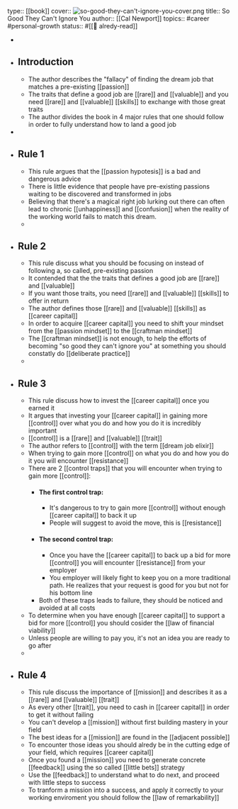 type:: [[book]]
cover:: ![so-good-they-can't-ignore-you-cover.png](../assets/so-good-they-can't-ignore-you-cover_1681991394849_0.png) 
title:: So Good They Can't Ignore You
author:: [[Cal Newport]]
topics:: #career #personal-growth
status:: #[[📰 alredy-read]]

-
- ## Introduction
	- The author describes the "fallacy" of finding the dream job that matches a pre-existing [[passion]]
	- The traits that define a good job are [[rare]] and [[valuable]] and you need [[rare]] and [[valuable]] [[skills]] to exchange with those great traits
	- The author divides the book in 4 major rules that one should follow in order to fully understand how to land a good job
-
- ## Rule 1
	- This rule argues that the [[passion hypotesis]] is a bad and dangerous advice
	- There is little evidence that people have pre-existing passions waiting to be discovered and transformed in jobs
	- Believing that there's a magical right job lurking out there can often lead to chronic [[unhappiness]] and [[confusion]] when the reality of the working world fails to match this dream.
	-
- ## Rule 2
	- This rule discuss what you should be focusing on instead of following a, so called, pre-existing passion
	- It contended that the the traits that defines a good job are [[rare]] and [[valuable]]
	- If you want those traits, you need [[rare]] and [[valuable]] [[skills]] to offer in return
	- The author defines those [[rare]] and [[valuable]] [[skills]] as [[career capital]]
	- In order to acquire [[career capital]] you need to shift your mindset from the [[passion mindset]] to the [[craftman mindset]]
	- The [[craftman mindset]] is not enough, to help the efforts of becoming "so good they can't ignore you" at something you should constatly do [[deliberate practice]]
	-
- ## Rule 3
	- This rule discuss how to invest the [[career capital]] once you earned it
	- It argues that investing your [[career capital]] in gaining more [[control]] over what you do and how you do it is incredibly important
	- [[control]] is a [[rare]] and [[valuable]] [[trait]]
	- The author refers to [[control]] with the term [[dream job elixir]]
	- When trying to gain more [[control]] on what you do and how you do it you will encounter [[resistance]]
	- There are 2 [[control traps]] that you will encounter when trying to gain more [[control]]:
		- #### The first control trap:
			- It's dangerous to try to gain more [[control]] without enough [[career capital]] to back it up
			- People will suggest to avoid the move, this is [[resistance]]
		- #### The second control trap:
			- Once you have the [[career capital]] to back up a bid for more [[control]] you will encounter [[resistance]] from your employer
			- You employer will likely fight to keep you on a more traditional path. He realizes that your request is good for you but not for his bottom line
		- Both of these traps leads to failure, they should be noticed and avoided at all costs
	- To determine when you have enough [[career capital]] to support a bid for more [[control]] you should cosider the [[law of financial viability]]
	- Unless people are willing to pay you, it's not an idea you are ready to go after
	-
- ## Rule 4
	- This rule discuss the importance of [[mission]] and describes it as a [[rare]] and [[valuable]] [[trait]]
	- As every other [[trait]], you need to cash in [[career capital]] in order to get it without failing
	- You can't develop a [[mission]] without first building mastery in your field
	- The best ideas for a [[mission]] are found in the [[adjacent possible]]
	- To encounter those ideas you should alredy be in the cutting edge of your field, which requires [[career capital]]
	- Once you found a [[mission]] you need to generate concrete [[feedback]] using the so called [[little bets]] strategy
	- Use the [[feedback]] to understand what to do next, and proceed with little steps to success
	- To tranform a mission into a success, and apply it correctly to your working enviroment you should follow the [[law of remarkability]]